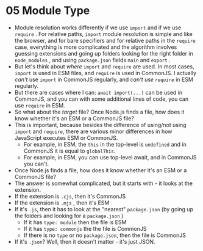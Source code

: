 # 05 Module Type

- Module resolution works differently if we use `import` and if we use `require` . For relative paths, `import` module resolution is simple and like the browser, and for bare specifiers and for relative paths in the `require` case, everything is more complicated and the algorithm involves guessing extensions and going up folders looking for the right folder in `node_modules` , and using `package.json` fields `main` and `export` .
- But let's think about _where_ `import` and `require` are used. In most cases, `import` is used in ESM files, and `require` is used in CommonJS. I actually _can't_ use `import` in CommonJS regularly, and _can't use `require`_ in ESM regularly.
- But there are cases where I can: `await import(...)` can be used in CommonJS, and you can with some additional lines of code, you can use `require` in ESM.
- So what about the _target_ file? Once Node.js finds a file, how does it know whether it's an ESM or a CommonJS file?
- This is important, because besides the difference of using/not using `import` and `require`, there are various minor differences in how JavaScript executes ESM or CommonJS.
  - For example, in ESM, the `this` in the top-level is `undefined` and in CommonJS it is equal to `globalThis`.
  - For example, in ESM, you can use top-level await, and in CommonJS you can't.
- Once Node.js finds a file, how does it know whether it's an ESM or a CommonJS file?
- The answer is somewhat complicated, but it starts with - it looks at the extension.
- If the extension is `.cjs`, then it's CommonJS
- If the extension is `.mjs` , then it's ESM
- If it's `.js`, then it has to look at the "nearest" `package.json` (by going up the folders and looking for a `package.json` )
  - If it has `type: module` then the file is ESM
  - If it has `type: commonjs` the the file is CommonJS
  - If there is no `type` or no `package.json`, then the file is CommonJS
- If it's `.json`? Well, then it doesn't matter - it's just JSON.
